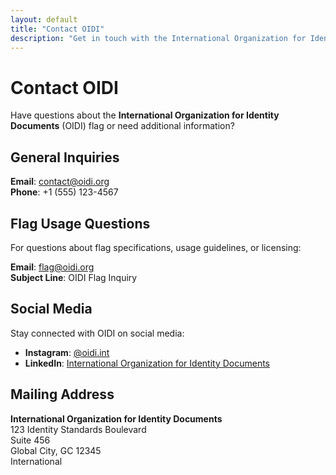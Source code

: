 ```yaml
---
layout: default
title: "Contact OIDI"
description: "Get in touch with the International Organization for Identity Documents (OIDI) for questions about flag usage, specifications, or general inquiries."
---
```


# Contact <span class="org-name">OIDI</span>

Have questions about the **International Organization for Identity Documents** (<span class="org-name">OIDI</span>) flag or need additional information?

## General Inquiries

**Email**: contact@oidi.org  
**Phone**: +1 (555) 123-4567

## Flag Usage Questions

For questions about flag specifications, usage guidelines, or licensing:

**Email**: flag@oidi.org  
**Subject Line**: OIDI Flag Inquiry

## Social Media

Stay connected with <span class="org-name">OIDI</span> on social media:

- **Instagram**: [@oidi.int](https://instagram.com/oidi.int)
- **LinkedIn**: [International Organization for Identity Documents](https://www.linkedin.com/company/oidi)
## Mailing Address

**International Organization for Identity Documents**  
123 Identity Standards Boulevard  
Suite 456  
Global City, GC 12345  
International
